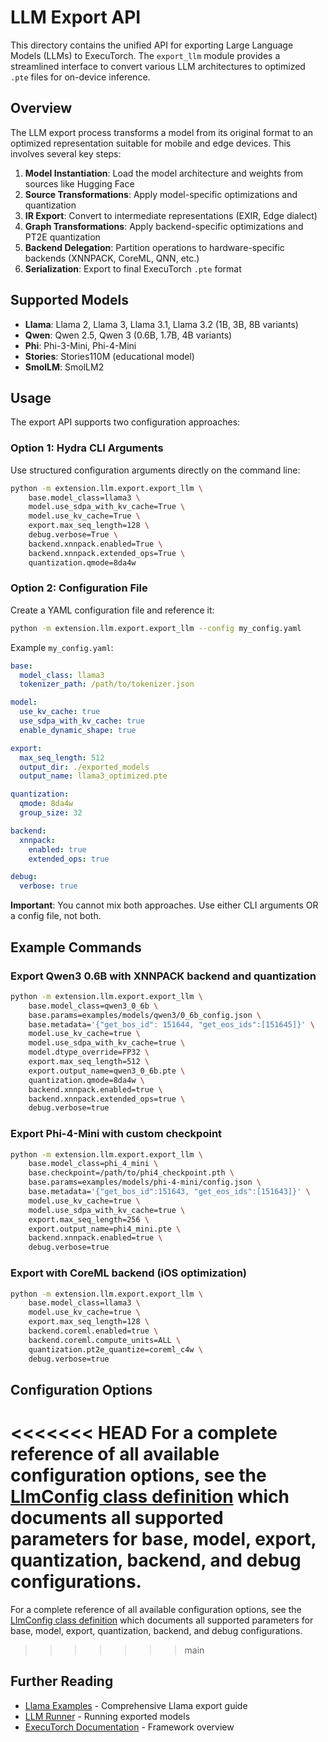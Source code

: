 # LLM Export API

This directory contains the unified API for exporting Large Language Models (LLMs) to ExecuTorch. The `export_llm` module provides a streamlined interface to convert various LLM architectures to optimized `.pte` files for on-device inference.

## Overview

The LLM export process transforms a model from its original format to an optimized representation suitable for mobile and edge devices. This involves several key steps:

1. **Model Instantiation**: Load the model architecture and weights from sources like Hugging Face
2. **Source Transformations**: Apply model-specific optimizations and quantization
3. **IR Export**: Convert to intermediate representations (EXIR, Edge dialect)
4. **Graph Transformations**: Apply backend-specific optimizations and PT2E quantization  
5. **Backend Delegation**: Partition operations to hardware-specific backends (XNNPACK, CoreML, QNN, etc.)
6. **Serialization**: Export to final ExecuTorch `.pte` format

## Supported Models

- **Llama**: Llama 2, Llama 3, Llama 3.1, Llama 3.2 (1B, 3B, 8B variants)
- **Qwen**: Qwen 2.5, Qwen 3 (0.6B, 1.7B, 4B variants)  
- **Phi**: Phi-3-Mini, Phi-4-Mini
- **Stories**: Stories110M (educational model)
- **SmolLM**: SmolLM2

## Usage

The export API supports two configuration approaches:

### Option 1: Hydra CLI Arguments

Use structured configuration arguments directly on the command line:

```bash
python -m extension.llm.export.export_llm \
    base.model_class=llama3 \
    model.use_sdpa_with_kv_cache=True \
    model.use_kv_cache=True \
    export.max_seq_length=128 \
    debug.verbose=True \
    backend.xnnpack.enabled=True \
    backend.xnnpack.extended_ops=True \
    quantization.qmode=8da4w
```

### Option 2: Configuration File

Create a YAML configuration file and reference it:

```bash
python -m extension.llm.export.export_llm --config my_config.yaml
```

Example `my_config.yaml`:
```yaml
base:
  model_class: llama3
  tokenizer_path: /path/to/tokenizer.json

model:
  use_kv_cache: true
  use_sdpa_with_kv_cache: true
  enable_dynamic_shape: true

export:
  max_seq_length: 512
  output_dir: ./exported_models
  output_name: llama3_optimized.pte

quantization:
  qmode: 8da4w
  group_size: 32

backend:
  xnnpack:
    enabled: true
    extended_ops: true

debug:
  verbose: true
```

**Important**: You cannot mix both approaches. Use either CLI arguments OR a config file, not both.

## Example Commands

### Export Qwen3 0.6B with XNNPACK backend and quantization
```bash
python -m extension.llm.export.export_llm \
    base.model_class=qwen3_0_6b \
    base.params=examples/models/qwen3/0_6b_config.json \
    base.metadata='{"get_bos_id": 151644, "get_eos_ids":[151645]}' \
    model.use_kv_cache=true \
    model.use_sdpa_with_kv_cache=true \
    model.dtype_override=FP32 \
    export.max_seq_length=512 \
    export.output_name=qwen3_0_6b.pte \
    quantization.qmode=8da4w \
    backend.xnnpack.enabled=true \
    backend.xnnpack.extended_ops=true \
    debug.verbose=true
```

### Export Phi-4-Mini with custom checkpoint
```bash
python -m extension.llm.export.export_llm \
    base.model_class=phi_4_mini \
    base.checkpoint=/path/to/phi4_checkpoint.pth \
    base.params=examples/models/phi-4-mini/config.json \
    base.metadata='{"get_bos_id":151643, "get_eos_ids":[151643]}' \
    model.use_kv_cache=true \
    model.use_sdpa_with_kv_cache=true \
    export.max_seq_length=256 \
    export.output_name=phi4_mini.pte \
    backend.xnnpack.enabled=true \
    debug.verbose=true
```

### Export with CoreML backend (iOS optimization)
```bash
python -m extension.llm.export.export_llm \
    base.model_class=llama3 \
    model.use_kv_cache=true \
    export.max_seq_length=128 \
    backend.coreml.enabled=true \
    backend.coreml.compute_units=ALL \
    quantization.pt2e_quantize=coreml_c4w \
    debug.verbose=true
```

## Configuration Options

<<<<<<< HEAD
For a complete reference of all available configuration options, see the [LlmConfig class definition](config/llm_config.py) which documents all supported parameters for base, model, export, quantization, backend, and debug configurations.
=======
For a complete reference of all available configuration options, see the [LlmConfig class definition](../../../examples/models/llama/config/llm_config.py) which documents all supported parameters for base, model, export, quantization, backend, and debug configurations.
>>>>>>> main

## Further Reading

- [Llama Examples](../../../examples/models/llama/README.md) - Comprehensive Llama export guide
- [LLM Runner](../runner/) - Running exported models
- [ExecuTorch Documentation](https://pytorch.org/executorch/) - Framework overview